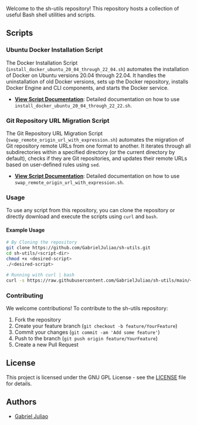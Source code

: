 Welcome to the sh-utils repository! This repository hosts a collection of useful Bash shell utilities and scripts.

## Scripts

### Ubuntu Docker Installation Script

The Docker Installation Script (`install_docker_ubuntu_20_04_through_22_04.sh`) automates the installation of Docker on Ubuntu versions 20.04 through 22.04. It handles the uninstallation of old Docker versions, sets up the Docker repository, installs Docker Engine and CLI components, and starts the Docker service.

- **[View Script Documentation](ubuntu/install_docker_ubuntu_20_04_through_22_04.md)**: Detailed documentation on how to use `install_docker_ubuntu_20_04_through_22_22.sh`.

### Git Repository URL Migration Script

The Git Repository URL Migration Script (`swap_remote_origin_url_with_expression.sh`) automates the migration of Git repository remote URLs from one format to another. It iterates through all subdirectories within a specified directory (or the current directory by default), checks if they are Git repositories, and updates their remote URLs based on user-defined rules using `sed`.

- **[View Script Documentation](git/swap_remote_origin_url_with_expression.md)**: Detailed documentation on how to use `swap_remote_origin_url_with_expression.sh`.

### Usage

To use any script from this repository, you can clone the repository or directly download and execute the scripts using `curl` and `bash`.

#### Example Usage

```bash
# By Cloning the repository
git clone https://github.com/GabrielJuliao/sh-utils.git
cd sh-utils/<script-dir>
chmod +x <desired-script>
./<desired-script>

# Running with curl | bash
curl -s https://raw.githubusercontent.com/GabrielJuliao/sh-utils/main/<script-dir>/<desired-script>.sh | bash -s -- <script-args>
```

### Contributing

We welcome contributions! To contribute to the sh-utils repository:

1. Fork the repository
2. Create your feature branch (`git checkout -b feature/YourFeature`)
3. Commit your changes (`git commit -am 'Add some feature'`)
4. Push to the branch (`git push origin feature/YourFeature`)
5. Create a new Pull Request

## License

This project is licensed under the GNU GPL License - see the [LICENSE](LICENSE) file for details.

## Authors

- [Gabriel Juliao](https://github.com/GabrielJuliao)